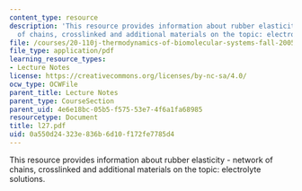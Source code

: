```yaml
---
content_type: resource
description: 'This resource provides information about rubber elasticity - network
  of chains, crosslinked and additional materials on the topic: electrolyte solutions.'
file: /courses/20-110j-thermodynamics-of-biomolecular-systems-fall-2005/0a550d24323e836b6d10f172fe7785d4_l27.pdf
file_type: application/pdf
learning_resource_types:
- Lecture Notes
license: https://creativecommons.org/licenses/by-nc-sa/4.0/
ocw_type: OCWFile
parent_title: Lecture Notes
parent_type: CourseSection
parent_uid: 4e6e18bc-05b5-f575-53e7-4f6a1fa68985
resourcetype: Document
title: l27.pdf
uid: 0a550d24-323e-836b-6d10-f172fe7785d4
---
```

This resource provides information about rubber elasticity - network of chains, crosslinked and additional materials on the topic: electrolyte solutions.